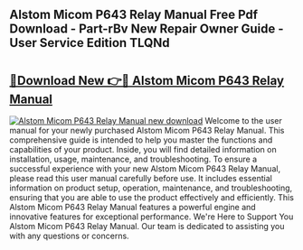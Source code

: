## Alstom Micom P643 Relay Manual Free Pdf Download - Part-rBv New Repair Owner Guide - User Service Edition TLQNd

# <h2><a href="http://cf13175.oget.top/?id=Alstom+Micom+P643+Relay+Manual">🔗Download New 👉🔴 Alstom Micom P643 Relay Manual</a></h2>

[![Alstom Micom P643 Relay Manual new download](https://i.imgur.com/5g1atiW.png)](http://cf13175.oget.top/?id=Alstom+Micom+P643+Relay+Manual)
Welcome to the user manual for your newly purchased Alstom Micom P643 Relay Manual. This comprehensive guide is intended to help you master the functions and capabilities of your product. Inside, you will find detailed information on installation, usage, maintenance, and troubleshooting. To ensure a successful experience with your new Alstom Micom P643 Relay Manual, please read this user manual carefully before use. It includes essential information on product setup, operation, maintenance, and troubleshooting, ensuring that you are able to use the product effectively and efficiently. This Alstom Micom P643 Relay Manual features a powerful engine and innovative features for exceptional performance. We're Here to Support You Alstom Micom P643 Relay Manual. Our team is dedicated to assisting you with any questions or concerns.
